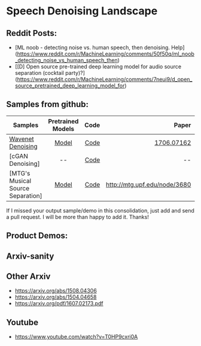 # Speech Denoising Landscape

## Reddit Posts:

- [ML noob - detecting noise vs. human speech, then denoising. Help]
(https://www.reddit.com/r/MachineLearning/comments/50f50q/ml_noob_detecting_noise_vs_human_speech_then)
- [[D] Open source pre-trained deep learning model for audio source separation (cocktail party)?]
(https://www.reddit.com/r/MachineLearning/comments/7neui9/d_open_source_pretrained_deep_learning_model_for)


## Samples from github:

| Samples       | Pretrained Models           | Code  | Paper  | Output Quality
| ------------- |:---------------------------:| -----:| ------:|------:|
| [Wavenet Denoising](http://www.jordipons.me/apps/speech-denoising-wavenet/)| [Model](https://github.com/drethage/speech-denoising-wavenet/tree/master/sessions/001) | [Code](https://github.com/drethage/speech-denoising-wavenet) | [1706.07162](https://arxiv.org/abs/1706.07162) | A |
| [cGAN Denoising] | -- | [Code](https://github.com/ghunkins/Voice-Denoising-AN) | -- | -- |
| [MTG's Musical Source Separation] | [Model](https://drive.google.com/file/d/0B-Th_dYuM4nOa3ZMSmhwRkwzaGM/view) | [Code](https://github.com/MTG/DeepConvSep) | http://mtg.upf.edu/node/3680 | -- |


If I missed your output sample/demo in this consolidation, just add and send a pull request. I will be more than happy to add it. Thanks!

## Product Demos:


## Arxiv-sanity

## Other Arxiv

- https://arxiv.org/abs/1508.04306
- https://arxiv.org/abs/1504.04658
- https://arxiv.org/pdf/1607.02173.pdf

## Youtube
- https://www.youtube.com/watch?v=T0HP9cxri0A

